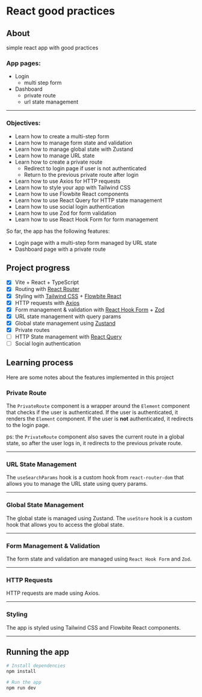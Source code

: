 # React good practices

## About

simple react app with good practices

### App pages:

- Login
  - multi step form
- Dashboard
  - private route
  - url state management

---

### Objectives:

- Learn how to create a multi-step form
- Learn how to manage form state and validation
- Learn how to manage global state with Zustand
- Learn how to manage URL state
- Learn how to create a private route
  - Redirect to login page if user is not authenticated
  - Return to the previous private route after login
- Learn how to use Axios for HTTP requests
- Learn how to style your app with Tailwind CSS
- Learn how to use Flowbite React components
- Learn how to use React Query for HTTP state management
- Learn how to use social login authentication
- Learn how to use Zod for form validation
- Learn how to use React Hook Form for form management

So far, the app has the following features:

- Login page with a multi-step form managed by URL state
- Dashboard page with a private route

## Project progress

- [x] Vite + React + TypeScript
- [x] Routing with [React Router](https://reactrouter.com/en/main)
- [x] Styling with [Tailwind CSS](https://tailwindcss.com/) + [Flowbite React](https://www.flowbite-react.com/)
- [x] HTTP requests with [Axios](https://axios-http.com/)
- [x] Form management & validation with [React Hook Form](https://react-hook-form.com/) + [Zod](https://zod.dev/)
- [x] URL state management with query params
- [x] Global state management using [Zustand](https://zustand-demo.pmnd.rs/)
- [x] Private routes
- [ ] HTTP State management with [React Query](https://tanstack.com/query/latest)
- [ ] Social login authentication

## Learning process

Here are some notes about the features implemented in this project

### Private Route

The `PrivateRoute` component is a wrapper around the `Element` component that checks if the user is authenticated.
If the user is authenticated, it renders the `Element` component.
If the user is **not** authenticated, it redirects to the login page.

ps: the `PrivateRoute` component also saves the current route in a global state,
so after the user logs in, it redirects to the previous private route.

---

### URL State Management

The `useSearchParams` hook is a custom hook from `react-router-dom` that allows you to manage the URL state using query params.

---

### Global State Management

The global state is managed using Zustand.
The `useStore` hook is a custom hook that allows you to access the global state.

---

### Form Management & Validation

The form state and validation are managed using `React Hook Form` and `Zod`.

---

### HTTP Requests

HTTP requests are made using Axios.

---

### Styling

The app is styled using Tailwind CSS and Flowbite React components.

---

## Running the app

```bash
# Install dependencies
npm install

# Run the app
npm run dev
```

